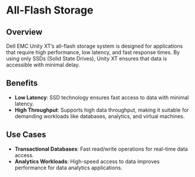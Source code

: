 # All-Flash Storage

## Overview
Dell EMC Unity XT’s all-flash storage system is designed for applications that require high performance, low latency, and fast response times. By using only SSDs (Solid State Drives), Unity XT ensures that data is accessible with minimal delay.

## Benefits
- **Low Latency**: SSD technology ensures fast access to data with minimal latency.
- **High Throughput**: Supports high data throughput, making it suitable for demanding workloads like databases, analytics, and virtual machines.

## Use Cases
- **Transactional Databases**: Fast read/write operations for real-time data access.
- **Analytics Workloads**: High-speed access to data improves performance for data analytics applications.
